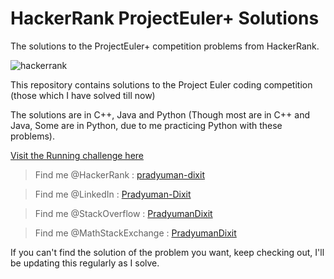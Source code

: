 # HackerRank ProjectEuler+ Solutions
The solutions to the ProjectEuler+ competition problems from HackerRank.

![hackerrank](https://user-images.githubusercontent.com/41565823/46145009-fcdf3100-c25e-11e8-9518-d0dbd3294e30.png)

This repository contains solutions to the Project Euler coding competition (those which I have solved till now)

The solutions are in C++, Java and Python (Though most are in C++ and Java, Some are in Python, due to me practicing Python with these problems).

[Visit the Running challenge here](https://www.hackerrank.com/contests/projecteuler/challenges)


>Find me @HackerRank    : [pradyuman-dixit](https://www.hackerrank.com/pradyumandixit)

>Find me @LinkedIn      : [Pradyuman-Dixit](https://www.linkedin.com/in/pradyuman-dixit/)

>Find me @StackOverflow : [PradyumanDixit](https://stackoverflow.com/users/8850875/pradyuman-dixit)

>Find me @MathStackExchange : [PradyumanDixit](https://math.stackexchange.com/users/597428/pradyuman-dixit)

If you can't find the solution of the problem you want, keep checking out, I'll be updating this regularly as I solve.

